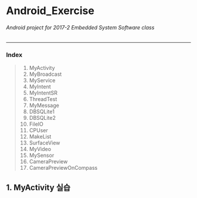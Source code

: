 # Android_Exercise
###### *Android project for 2017-2 Embedded System Software class*
* * *
### Index
> 1. MyActivity
> 2. MyBroadcast
> 3. MyService
> 4. MyIntent
> 5. MyIntentSR
> 6. ThreadTest
> 7. MyMessage
> 8. DBSQLite1
> 9. DBSQLite2
> 10. FileIO
> 11. CPUser
> 12. MakeList
> 13. SurfaceView
> 14. MyVideo
> 15. MySensor
> 16. CameraPreview
> 17. CameraPreviewOnCompass

## 1. MyActivity 실습
